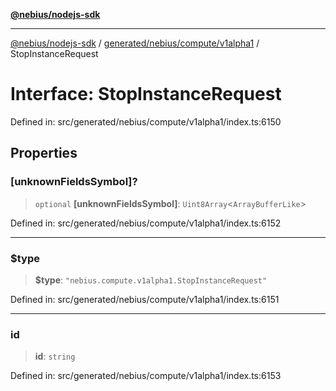 [**@nebius/nodejs-sdk**](../../../../../README.md)

---

[@nebius/nodejs-sdk](../../../../../README.md) / [generated/nebius/compute/v1alpha1](../README.md) / StopInstanceRequest

# Interface: StopInstanceRequest

Defined in: src/generated/nebius/compute/v1alpha1/index.ts:6150

## Properties

### \[unknownFieldsSymbol\]?

> `optional` **\[unknownFieldsSymbol\]**: `Uint8Array`\<`ArrayBufferLike`\>

Defined in: src/generated/nebius/compute/v1alpha1/index.ts:6152

---

### $type

> **$type**: `"nebius.compute.v1alpha1.StopInstanceRequest"`

Defined in: src/generated/nebius/compute/v1alpha1/index.ts:6151

---

### id

> **id**: `string`

Defined in: src/generated/nebius/compute/v1alpha1/index.ts:6153

